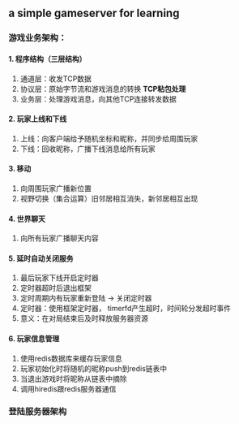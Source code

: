 ## a simple gameserver for learning

### 游戏业务架构：

#### 1. 程序结构（三层结构）
1. 通道层：收发TCP数据
2. 协议层：原始字节流和游戏消息的转换 **TCP粘包处理**
3. 业务层：处理游戏消息，向其他TCP连接转发数据

#### 2. 玩家上线和下线
1. 上线：向客户端给予随机坐标和昵称，并同步给周围玩家
2. 下线：回收昵称，广播下线消息给所有玩家

#### 3. 移动
1. 向周围玩家广播新位置
2. 视野切换（集合运算）旧邻居相互消失，新邻居相互出现

#### 4. 世界聊天
1. 向所有玩家广播聊天内容

#### 5. 延时自动关闭服务
1. 最后玩家下线开启定时器
2. 定时器超时后退出框架
3. 定时周期内有玩家重新登陆 -> 关闭定时器
4. 定时器：使用框架定时器， timerfd产生超时，时间轮分发超时事件
5. 意义：在对局结束后及时释放服务器资源

#### 6. 玩家信息管理
1. 使用redis数据库来缓存玩家信息
2. 玩家初始化时将随机的昵称push到redis链表中
3. 当退出游戏时将昵称从链表中摘除
4. 调用hiredis跟redis服务器通信

### 登陆服务器架构

####
